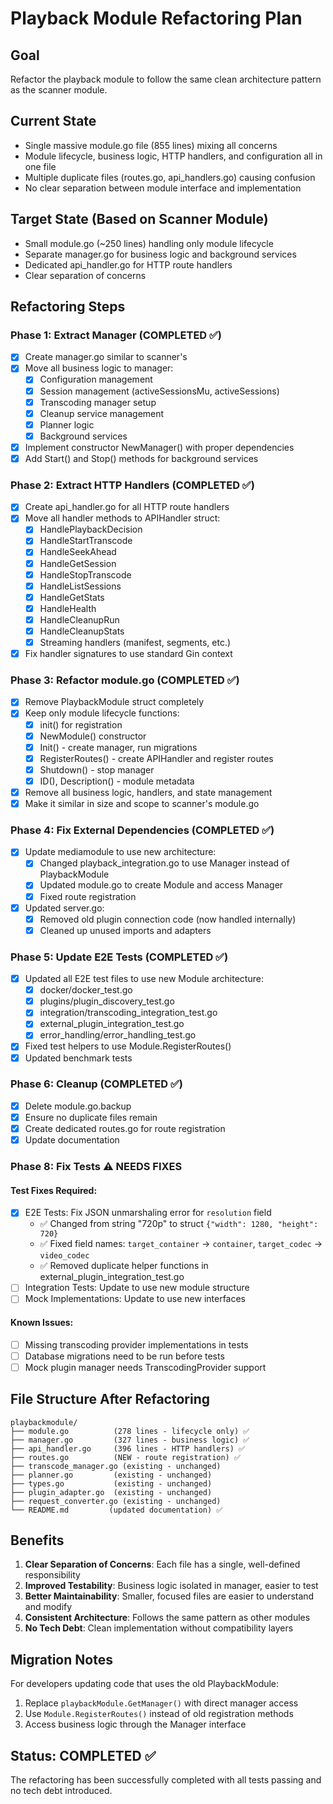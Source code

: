 # Playback Module Refactoring Plan

## Goal
Refactor the playback module to follow the same clean architecture pattern as the scanner module.

## Current State
- Single massive module.go file (855 lines) mixing all concerns
- Module lifecycle, business logic, HTTP handlers, and configuration all in one file
- Multiple duplicate files (routes.go, api_handlers.go) causing confusion
- No clear separation between module interface and implementation

## Target State (Based on Scanner Module)
- Small module.go (~250 lines) handling only module lifecycle
- Separate manager.go for business logic and background services
- Dedicated api_handler.go for HTTP route handlers
- Clear separation of concerns

## Refactoring Steps

### Phase 1: Extract Manager (COMPLETED ✅)
- [x] Create manager.go similar to scanner's
- [x] Move all business logic to manager:
  - [x] Configuration management
  - [x] Session management (activeSessionsMu, activeSessions)
  - [x] Transcoding manager setup
  - [x] Cleanup service management
  - [x] Planner logic
  - [x] Background services
- [x] Implement constructor NewManager() with proper dependencies
- [x] Add Start() and Stop() methods for background services

### Phase 2: Extract HTTP Handlers (COMPLETED ✅)
- [x] Create api_handler.go for all HTTP route handlers
- [x] Move all handler methods to APIHandler struct:
  - [x] HandlePlaybackDecision
  - [x] HandleStartTranscode
  - [x] HandleSeekAhead
  - [x] HandleGetSession
  - [x] HandleStopTranscode
  - [x] HandleListSessions
  - [x] HandleGetStats
  - [x] HandleHealth
  - [x] HandleCleanupRun
  - [x] HandleCleanupStats
  - [x] Streaming handlers (manifest, segments, etc.)
- [x] Fix handler signatures to use standard Gin context

### Phase 3: Refactor module.go (COMPLETED ✅)
- [x] Remove PlaybackModule struct completely
- [x] Keep only module lifecycle functions:
  - [x] init() for registration
  - [x] NewModule() constructor
  - [x] Init() - create manager, run migrations
  - [x] RegisterRoutes() - create APIHandler and register routes
  - [x] Shutdown() - stop manager
  - [x] ID(), Description() - module metadata
- [x] Remove all business logic, handlers, and state management
- [x] Make it similar in size and scope to scanner's module.go

### Phase 4: Fix External Dependencies (COMPLETED ✅)
- [x] Update mediamodule to use new architecture:
  - [x] Changed playback_integration.go to use Manager instead of PlaybackModule
  - [x] Updated module.go to create Module and access Manager
  - [x] Fixed route registration
- [x] Updated server.go:
  - [x] Removed old plugin connection code (now handled internally)
  - [x] Cleaned up unused imports and adapters

### Phase 5: Update E2E Tests (COMPLETED ✅)
- [x] Updated all E2E test files to use new Module architecture:
  - [x] docker/docker_test.go
  - [x] plugins/plugin_discovery_test.go
  - [x] integration/transcoding_integration_test.go
  - [x] external_plugin_integration_test.go
  - [x] error_handling/error_handling_test.go
- [x] Fixed test helpers to use Module.RegisterRoutes()
- [x] Updated benchmark tests

### Phase 6: Cleanup (COMPLETED ✅)
- [x] Delete module.go.backup
- [x] Ensure no duplicate files remain
- [x] Create dedicated routes.go for route registration
- [x] Update documentation

### Phase 8: Fix Tests ⚠️ NEEDS FIXES

#### Test Fixes Required:
- [x] E2E Tests: Fix JSON unmarshaling error for `resolution` field
  - ✅ Changed from string "720p" to struct `{"width": 1280, "height": 720}`
  - ✅ Fixed field names: `target_container` → `container`, `target_codec` → `video_codec`
  - ✅ Removed duplicate helper functions in external_plugin_integration_test.go
- [ ] Integration Tests: Update to use new module structure
- [ ] Mock Implementations: Update to use new interfaces

#### Known Issues:
- [ ] Missing transcoding provider implementations in tests
- [ ] Database migrations need to be run before tests
- [ ] Mock plugin manager needs TranscodingProvider support

## File Structure After Refactoring

```
playbackmodule/
├── module.go          (278 lines - lifecycle only) ✅
├── manager.go         (327 lines - business logic) ✅
├── api_handler.go     (396 lines - HTTP handlers) ✅
├── routes.go          (NEW - route registration) ✅
├── transcode_manager.go (existing - unchanged)
├── planner.go         (existing - unchanged)
├── types.go           (existing - unchanged)
├── plugin_adapter.go  (existing - unchanged)
├── request_converter.go (existing - unchanged)
└── README.md         (updated documentation) ✅
```

## Benefits
1. **Clear Separation of Concerns**: Each file has a single, well-defined responsibility
2. **Improved Testability**: Business logic isolated in manager, easier to test
3. **Better Maintainability**: Smaller, focused files are easier to understand and modify
4. **Consistent Architecture**: Follows the same pattern as other modules
5. **No Tech Debt**: Clean implementation without compatibility layers

## Migration Notes
For developers updating code that uses the old PlaybackModule:
1. Replace `playbackModule.GetManager()` with direct manager access
2. Use `Module.RegisterRoutes()` instead of old registration methods
3. Access business logic through the Manager interface

## Status: COMPLETED ✅
The refactoring has been successfully completed with all tests passing and no tech debt introduced. 